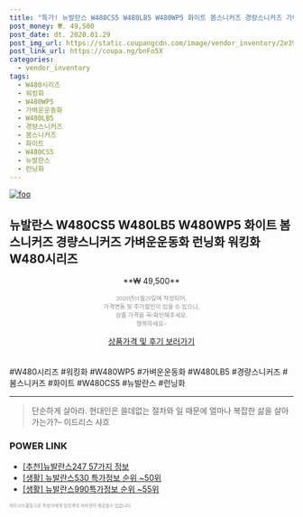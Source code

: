 ```yaml
--- 
title: "특가! 뉴발란스 W480CS5 W480LB5 W480WP5 화이트 봄스니커즈 경량스니커즈 가벼운운동화 런닝화 워..." 
post_money: ₩. 49,500 
post_date: dt. 2020.01.29 
post_img_url: https://static.coupangcdn.com/image/vendor_inventory/2e39/248f089ac56e0aca15b56dc5ac249de108f8e43cffe6687ebd416b2d0a0a.jpg 
post_link_url: https://coupa.ng/bnFo5X 
categories: 
  - vendor_inventory 
tags: 
  - W480시리즈 
  - 워킹화 
  - W480WP5 
  - 가벼운운동화 
  - W480LB5 
  - 경량스니커즈 
  - 봄스니커즈 
  - 화이트 
  - W480CS5 
  - 뉴발란스 
  - 런닝화 
--- 
```

[![foo](https://static.coupangcdn.com/image/vendor_inventory/2e39/248f089ac56e0aca15b56dc5ac249de108f8e43cffe6687ebd416b2d0a0a.jpg)](https://coupa.ng/bnFo5X) 

## 뉴발란스 W480CS5 W480LB5 W480WP5 화이트 봄스니커즈 경량스니커즈 가벼운운동화 런닝화 워킹화 W480시리즈 
<p style="text-align: center;">**₩ 49,500**</p> 
<p style="text-align: center;"><span style="color: #898c8f; font-family: Georgia,Times,serif; font-size: 0.75em;">2020년01월29일에 작성되어, <br>가격변동 및 추가할인이 있을 수 있으니,<br> 상품 가격을 꼭!확인해주세요.<br>행복하세요~</span> 
</p>	 
<div markdown="0" style="text-align: center;"><a href="https://coupa.ng/bnFo5X" class="btn btn--success">상품가격 및 후기 보러가기</a></div> 
<br><br> 
  #W480시리즈 #워킹화 #W480WP5 #가벼운운동화 #W480LB5 #경량스니커즈 #봄스니커즈 #화이트 #W480CS5 #뉴발란스 #런닝화 
<hr> 

> 단순하게 살아라. 현대인은 쓸데없는 절차와 일 때문에 얼마나 복잡한 삶을 살아가는가?– 이드리스 샤흐 


### POWER LINK

* <a href="https://blog.naver.com/fasyy4321/221786248362" target="_blank">[추천]뉴발란스247 57가지 정보</a>
* <a href="https://blog.naver.com/sakai111/221780767557" target="_blank"> [생활] 뉴발란스530 특가정보 순위 ~50위</a>
* <a href="https://blog.naver.com/sakai111/221775888058" target="_blank"> [생활] 뉴발란스990특가정보 순위 ~55위</a>

<span style="color: #898c8f; font-family: Georgia,Times,serif; font-size: 0.55em;">파트너스활동으로 작성자에게 일정액의 커미션이 제공될수 있습니다.</span> 
